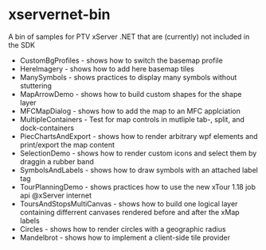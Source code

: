 xservernet-bin
==============

A bin of samples for PTV xServer .NET that are (currently) not included in the SDK

* CustomBgProfiles - shows how to switch the basemap profile
* HereImagery - shows how to add here basemap tiles
* ManySymbols - shows practices to display many symbols without stuttering
* MapArrowDemo - shows how to build custom shapes for the shape layer
* MFCMapDialog - shows how to add the map to an MFC applciation
* MultipleContainers - Test for map controls in mutliple tab-, split, and dock-containers
* PiecChartsAndExport - shows how to render arbitrary wpf elements and print/export the map content
* SelectionDemo - shows how to render custom icons and select them by draggin a rubber band
* SymbolsAndLabels - shows how to draw symbols with an attached label tag
* TourPlanningDemo - shows practices how to use the new xTour 1.18 job api @xServer internet
* ToursAndStopsMultiCanvas - shows how to build one logical layer containing differrent canvases rendered before and after the xMap labels
* Circles - shows how to render circles with a geographic radius
* Mandelbrot - shows how to implement a client-side tile provider


